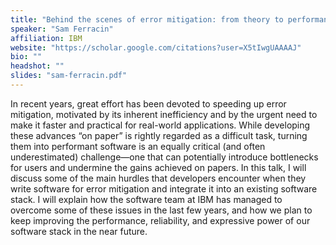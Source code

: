 ```yaml
---
title: "Behind the scenes of error mitigation: from theory to performant code"
speaker: "Sam Ferracin"
affiliation: IBM
website: "https://scholar.google.com/citations?user=X5tIwgUAAAAJ"
bio: ""
headshot: ""
slides: "sam-ferracin.pdf"
---
```


In recent years, great effort has been devoted to speeding up error mitigation, motivated by its inherent inefficiency and by the urgent need to make it faster and practical for real-world applications. While developing these advances “on paper” is rightly regarded as a difficult task, turning them into performant software is an equally critical (and often underestimated) challenge—one that can potentially introduce bottlenecks for users and undermine the gains achieved on papers. In this talk, I will discuss some of the main hurdles that developers encounter when they write software for error mitigation and integrate it into an existing software stack. I will explain how the software team at IBM has managed to overcome some of these issues in the last few years, and how we plan to keep improving the performance, reliability, and expressive power of our software stack in the near future.
